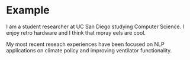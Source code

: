 # Example

I am a student researcher at UC San Diego studying Computer Science.
I enjoy retro hardware and I think that moray eels are cool.

My most recent reseach experiences have been focused on NLP applications
on climate policy and improving ventilator functionality.


